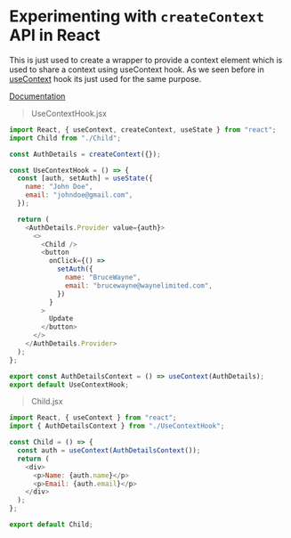 # Experimenting with `createContext` API in React

This is just used to create a wrapper to provide a context element which is used to share a context using useContext hook. As we seen before in [useContext](https://react.dev/reference/react/useContext) hook its just used for the same purpose.

[Documentation](https://react.dev/reference/react/createContext)

> UseContextHook.jsx

```javascript
import React, { useContext, createContext, useState } from "react";
import Child from "./Child";

const AuthDetails = createContext({});

const UseContextHook = () => {
  const [auth, setAuth] = useState({
    name: "John Doe",
    email: "johndoe@gmail.com",
  });

  return (
    <AuthDetails.Provider value={auth}>
      <>
        <Child />
        <button
          onClick={() =>
            setAuth({
              name: "BruceWayne",
              email: "brucewayne@waynelimited.com",
            })
          }
        >
          Update
        </button>
      </>
    </AuthDetails.Provider>
  );
};

export const AuthDetailsContext = () => useContext(AuthDetails);
export default UseContextHook;
```

> Child.jsx

```javascript
import React, { useContext } from "react";
import { AuthDetailsContext } from "./UseContextHook";

const Child = () => {
  const auth = useContext(AuthDetailsContext());
  return (
    <div>
      <p>Name: {auth.name}</p>
      <p>Email: {auth.email}</p>
    </div>
  );
};

export default Child;
```
